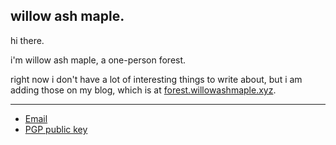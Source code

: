## willow ash maple.   


hi there.  

i'm willow ash maple, a one-person forest.  

right now i don't have a lot of interesting things to write about, but i am adding those on my blog, which is at [forest.willowashmaple.xyz](https://forest.willowashmaple.xyz).  

----  

- [Email](https://spamty.eu/show/v6/485/c24f77bd76d70ab47fe02a04/)  
- [PGP public key](hello_willowashmaple_xyz-pub.asc)  

 


